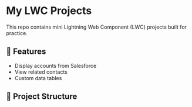
# My LWC Projects

This repo contains mini Lightning Web Component (LWC) projects built for practice.

## 🚀 Features
- Display accounts from Salesforce
- View related contacts
- Custom data tables

## 📁 Project Structure

